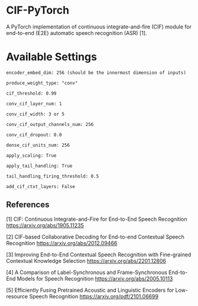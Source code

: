 # CIF-PyTorch
A PyTorch implementation of continuous integrate-and-fire (CIF) module for end-to-end (E2E) automatic speech recognition (ASR) [1].

# Available Settings
```
encoder_embed_dim: 256 (should be the innermost dimension of inputs)

produce_weight_type: "conv"

cif_threshold: 0.99

conv_cif_layer_num: 1

conv_cif_width: 3 or 5

conv_cif_output_channels_num: 256

conv_cif_dropout: 0.0

dense_cif_units_num: 256

apply_scaling: True

apply_tail_handling: True

tail_handling_firing_threshold: 0.5

add_cif_ctxt_layers: False
```

## References
[1] CIF: Continuous Integrate-and-Fire for End-to-End Speech Recognition https://arxiv.org/abs/1905.11235

[2] CIF-based Collaborative Decoding for End-to-end Contextual Speech Recognition https://arxiv.org/abs/2012.09466

[3] Improving End-to-End Contextual Speech Recognition with Fine-grained Contextual Knowledge Selection https://arxiv.org/abs/2201.12806

[4] A Comparison of Label-Synchronous and Frame-Synchronous End-to-End Models for Speech Recognition https://arxiv.org/abs/2005.10113

[5] Efficiently Fusing Pretrained Acoustic and Linguistic Encoders for Low-resource Speech Recognition https://arxiv.org/pdf/2101.06699
